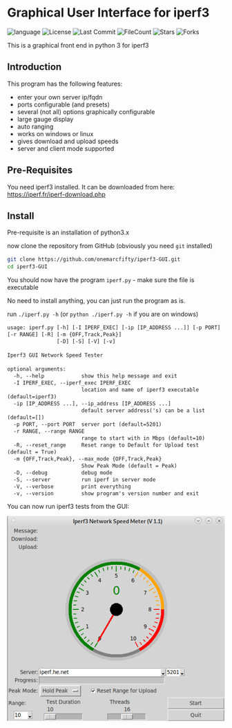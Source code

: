 # Graphical User Interface for iperf3

![language](https://img.shields.io/github/languages/top/onemarcfifty/iperf3-gui)    ![License](https://img.shields.io/github/license/onemarcfifty/iperf3-gui)    ![Last Commit](https://img.shields.io/github/last-commit/onemarcfifty/iperf3-gui)     ![FileCount](https://img.shields.io/github/directory-file-count/onemarcfifty/iperf3-gui)    ![Stars](https://img.shields.io/github/stars/onemarcfifty/iperf3-gui)    ![Forks](https://img.shields.io/github/forks/onemarcfifty/iperf3-gui)

This is a graphical front end in python 3 for iperf3

## Introduction

This program has the following features:
* enter your own server ip/fqdn
* ports configurable (and presets)
* several (not all) options graphically configurable
* large gauge display
* auto ranging
* works on windows or linux
* gives download and upload speeds
* server and client mode supported

## Pre-Requisites

You need iperf3 installed. It can be downloaded from here: https://iperf.fr/iperf-download.php


## Install

Pre-requisite is an installation of python3.x

now clone the repository from GitHub (obviously you need `git` installed)
```bash
git clone https://github.com/onemarcfifty/iperf3-GUI.git
cd iperf3-GUI
```
You should now have the program `iperf.py` - make sure the file is executable

No need to install anything, you can just run the program as is.

run `./iperf.py -h` (or `python ./iperf.py -h` if you are on windows)

```
usage: iperf.py [-h] [-I IPERF_EXEC] [-ip [IP_ADDRESS ...]] [-p PORT] [-r RANGE] [-R] [-m {OFF,Track,Peak}]
                [-D] [-S] [-V] [-v]

Iperf3 GUI Network Speed Tester

optional arguments:
  -h, --help            show this help message and exit
  -I IPERF_EXEC, --iperf_exec IPERF_EXEC
                        location and name of iperf3 executable (default=iperf3)
  -ip [IP_ADDRESS ...], --ip_address [IP_ADDRESS ...]
                        default server address('s) can be a list (default=[])
  -p PORT, --port PORT  server port (default=5201)
  -r RANGE, --range RANGE
                        range to start with in Mbps (default=10)
  -R, --reset_range     Reset range to Default for Upload test (default = True)
  -m {OFF,Track,Peak}, --max_mode {OFF,Track,Peak}
                        Show Peak Mode (default = Peak)
  -D, --debug           debug mode
  -S, --server          run iperf in server mode
  -V, --verbose         print everything
  -v, --version         show program's version number and exit
```

You can now run iperf3 tests from the GUI:

![iperf_screenshot.png](iperf_screenshot.png)